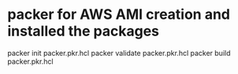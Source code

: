 # packer for AWS AMI creation and installed the packages

packer init packer.pkr.hcl
packer validate packer.pkr.hcl
packer build packer.pkr.hcl

